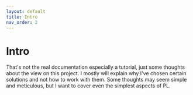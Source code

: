 ```yaml
---
layout: default
title: Intro
nav_order: 2
---
```


# Intro

That's not the real documentation especially a tutorial, just some thoughts about the view on this project. I mostly will explain why I've chosen certain solutions and not how to work with them. Some thoughts may seem simple and meticulous, but I want to cover even the simplest aspects of PL.

